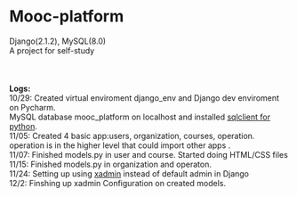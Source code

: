 # Mooc-platform
Django(2.1.2), MySQL(8.0) <br>
A project for self-study <br>
<br>
<br>
<br>
<b>Logs:</b><br>
10/29:
Created virtual enviroment django_env and Django dev enviroment on Pycharm.<br>
MySQL database mooc_platform on localhost and installed [sqlclient for python](https://github.com/PyMySQL/mysqlclient-python).<br>
11/05:
Created 4 basic app:users, organization, courses, operation. operation is in the higher level that could import other apps .<br>
11/07:
Finished models.py in user and course. Started doing HTML/CSS files<br>
11/15:
Finished models.py in organization and operaton. <br>
11/24:
Setting up using [xadmin](https://github.com/sshwsfc/xadmin) instead of default admin in Django<br>
12/2:
Finshing up xadmin Configuration on created models.
